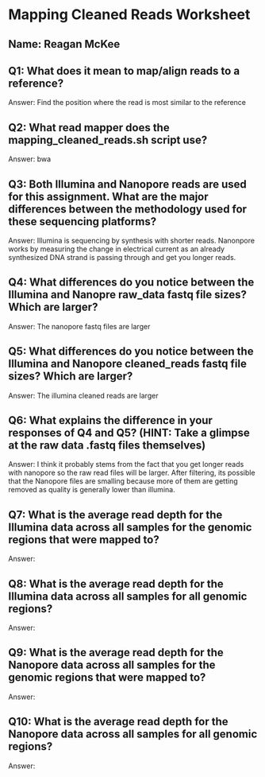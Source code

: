 # Mapping Cleaned Reads Worksheet

<!--- Write name below --->
## Name: Reagan McKee

<!--- For this worksheet, answer the following questions --->

## Q1: What does it mean to map/align reads to a reference?
Answer: Find the position where the read is most similar to the reference

## Q2: What read mapper does the mapping_cleaned_reads.sh script use?
Answer: bwa

## Q3: Both Illumina and Nanopore reads are used for this assignment. What are the major differences between the methodology used for these sequencing platforms?
Answer: Illumina is sequencing by synthesis with shorter reads. Nanonpore works by measuring the change in electrical current as an already synthesized DNA strand is passing through and get you longer reads.

## Q4: What differences do you notice between the Illumina and Nanopre raw_data fastq file sizes? Which are larger?
Answer: The nanopore fastq files are larger

## Q5: What differences do you notice between the Illumina and Nanopore cleaned_reads fastq file sizes? Which are larger?
Answer: The illumina cleaned reads are larger 

## Q6: What explains the difference in your responses of Q4 and Q5? (HINT: Take a glimpse at the raw data .fastq files themselves)
Answer: I think it probably stems from the fact that you get longer reads with nanopore so the raw read files will be larger. After filtering, its possible that the Nanopore files are smalling because more of them are getting removed as quality is generally lower than illumina. 

## Q7: What is the average read depth for the Illumina data across all samples for the genomic regions that were mapped to?
Answer:

## Q8: What is the average read depth for the Illumina data across all samples for all genomic regions?
Answer:

## Q9: What is the average read depth for the Nanopore data across all samples for the genomic regions that were mapped to?
Answer:

## Q10: What is the average read depth for the Nanopore data across all samples for all genomic regions?
Answer:
